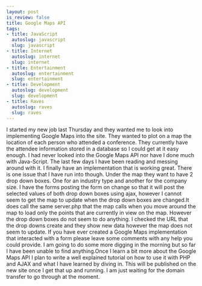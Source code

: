 ```yaml
--- 
layout: post
is_review: false
title: Google Maps API
tags: 
- title: JavaScript
  autoslug: javascript
  slug: javascript
- title: Internet
  autoslug: internet
  slug: internet
- title: Entertainment
  autoslug: entertainment
  slug: entertainment
- title: Development
  autoslug: development
  slug: development
- title: Raves
  autoslug: raves
  slug: raves
---
```

I started my new job last Thursday and they wanted me to look into implementing Google Maps into the site.  They wanted to plot on a map the location of each person who attended a conference.  They currently have the attendee information stored in a database so I could get at it easy enough.  I had never looked into the Google Maps API nor have I done much with Java-Script.  The last few days I have been reading and messing around with it.  I finally have an implementation that is working great.  There is one issue that I have run into though.  Under the map they want to have 2 drop down boxes.  One for an industry type and another for the company size.  I have the forms posting the form on change so that it will post the selected values of both drop down boxes using ajax, however I cannot seem to get the map to update when the drop down boxes are changed.It does call the same server.php that the map calls when you move around the map to load only the points that are currently in view on the map.  However the drop down boxes do not seem to do anything.  I checked the URL that the drop downs create and they show new data however the map does not seem to update.  If you have ever created a Google Maps implementation that interacted with a form please leave some comments with any help you could provide.  I am going to do some more digging in the morning but so far I have been unable to find anything.Once I learn a bit more about the Google Maps API I plan to write a well explained tutorial on how to use it with PHP and AJAX and what I have learned by diving in.  This will be published on the new site once I get that up and running.  I am just waiting for the domain transfer to go through at the moment.
